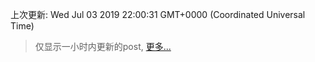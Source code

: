 
  
 上次更新: Wed Jul 03 2019 22:00:31 GMT+0000 (Coordinated Universal Time) 

 > 仅显示一小时内更新的post, [更多...](screenshots/)
  